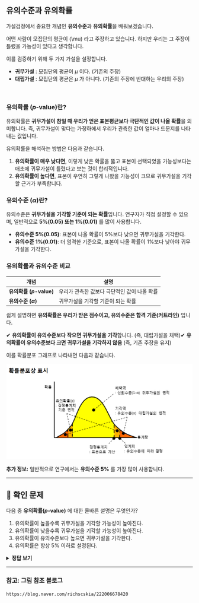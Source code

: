 ## 유의수준과 유의확률

가설검정에서 중요한 개념인 **유의수준**과 **유의확률**을 배워보겠습니다.

어떤 사람이 모집단의 평균이 \(\mu\) 라고 주장하고 있습니다. 하지만 우리는 그 주장이 틀렸을 가능성이 있다고 생각합니다.

이를 검증하기 위해 두 가지 가설을 설정합니다.

- **귀무가설** : 모집단의 평균이 $\mu$ 이다. (기존의 주장)
- **대립가설** : 모집단의 평균은 $\mu$ 가 아니다. (기존의 주장에 반대하는 우리의 주장)


&nbsp;

### 유의확률 ($p$-value)란?

유의확률은 **귀무가설이 참일 때 우리가 얻은 표본평균보다 극단적인 값이 나올 확률**을 의미합니다. 즉, 귀무가설이 맞다는 가정하에서 우리가 관측한 값이 얼마나 드문지를 나타내는 값입니다.

유의확률을 해석하는 방법은 다음과 같습니다.

1. **유의확률이 매우 낮다면**, 이렇게 낮은 확률을 뚫고 표본이 선택되었을 가능성보다는 애초에 귀무가설이 틀렸다고 보는 것이 합리적입니다.
2. **유의확률이 높다면**, 표본이 우연히 그렇게 나왔을 가능성이 크므로 귀무가설을 기각할 근거가 부족합니다.

### 유의수준 ($\alpha$)란?

유의수준은 **귀무가설을 기각할 기준이 되는 확률**입니다. 연구자가 직접 설정할 수 있으며, 일반적으로 **5%(0.05) 또는 1%(0.01)** 를 많이 사용합니다.

- **유의수준 5%(0.05)**: 표본이 나올 확률이 5%보다 낮으면 귀무가설을 기각한다.
- **유의수준 1%(0.01)**: 더 엄격한 기준으로, 표본이 나올 확률이 1%보다 낮아야 귀무가설을 기각한다.

### 유의확률과 유의수준 비교

| 개념 | 설명 |
|------|------|
| **유의확률 ($p$-value)** | 우리가 관측한 값보다 극단적인 값이 나올 확률 |
| **유의수준 ($\alpha$)** | 귀무가설을 기각할 기준이 되는 확률 |

쉽게 설명하면 **유의확률은 우리가 받은 점수이고, 유의수준은 합격 기준(커트라인)** 입니다.

✔ **유의확률이 유의수준보다 작으면 귀무가설을 기각**합니다. (즉, 대립가설을 채택)✔ **유의확률이 유의수준보다 크면 귀무가설을 기각하지 않음** (즉, 기존 주장을 유지)

이를 확률분포 그래프로 나타내면 다음과 같습니다.

![확률분포도](그림9.png)

**추가 정보:** 일반적으로 연구에서는 **유의수준 5%** 를 가장 많이 사용합니다.

---

## 📌 확인 문제

다음 중 **유의확률($p$-value)** 에 대한 올바른 설명은 무엇인가?

1. 유의확률이 높을수록 귀무가설을 기각할 가능성이 높아진다.
2. 유의확률이 낮을수록 귀무가설을 기각할 가능성이 높아진다.
3. 유의확률이 유의수준보다 높으면 귀무가설을 기각한다.
4. 유의확률은 항상 5% 이하로 설정된다.

<details>
<summary><b>정답 보기</b></summary>

**정답: 2. 유의확률이 낮을수록 귀무가설을 기각할 가능성이 높아진다.**

</details>

---
### 참고: 그림 참조 블로그 
`https://blog.naver.com/richscskia/222006678420`
